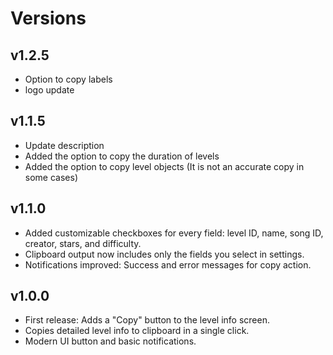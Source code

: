 # Versions

## v1.2.5

* Option to copy labels
* logo update



## v1.1.5

* Update description
* Added the option to copy the duration of levels
* Added the option to copy level objects (It is not an accurate copy in some cases)

## v1.1.0

* Added customizable checkboxes for every field: level ID, name, song ID, creator, stars, and difficulty.
* Clipboard output now includes only the fields you select in settings.
* Notifications improved: Success and error messages for copy action.

## v1.0.0

* First release: Adds a "Copy" button to the level info screen.
* Copies detailed level info to clipboard in a single click.
* Modern UI button and basic notifications.
